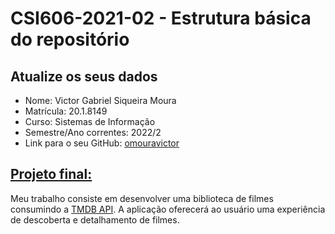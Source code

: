 # **CSI606-2021-02 - Estrutura básica do repositório**

## Atualize os seus dados

- Nome: Victor Gabriel Siqueira Moura
- Matrícula: 20.1.8149
- Curso: Sistemas de Informação
- Semestre/Ano correntes: 2022/2
- Link para o seu GitHub: [omouravictor](https://github.com/omouravictor)

## [Projeto final:](./Projeto/README.md)

Meu trabalho consiste em desenvolver uma biblioteca de filmes consumindo a [TMDB API](https://developers.themoviedb.org/3/getting-started/introduction). A aplicação oferecerá ao usuário uma experiência de descoberta e detalhamento de filmes.
